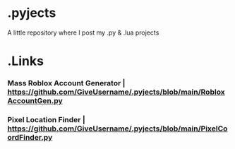 # .pyjects
A little repository where I post my .py &amp; .lua projects


# .Links
### Mass Roblox Account Generator | https://github.com/GiveUsername/.pyjects/blob/main/RobloxAccountGen.py
### Pixel Location Finder | https://github.com/GiveUsername/.pyjects/blob/main/PixelCoordFinder.py
